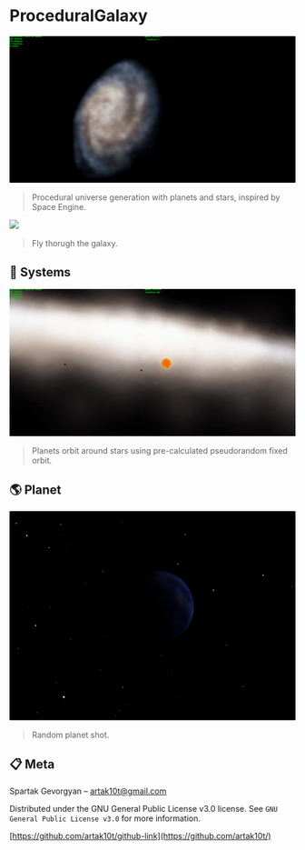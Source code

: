 # ProceduralGalaxy
![](Galaxy.gif)
> Procedural universe generation with planets and stars, inspired by Space Engine.

![](Sector.gif)
> Fly thorugh the galaxy.

## :dizzy: Systems

![](System.gif)
> Planets orbit around stars using pre-calculated pseudorandom fixed orbit.

## :earth_americas: Planet

![](Planet.png)
> Random planet shot.

## :clipboard: Meta

Spartak Gevorgyan – artak10t@gmail.com

Distributed under the GNU General Public License v3.0 license. See ``GNU General Public License v3.0`` for more information.

[https://github.com/artak10t/github-link](https://github.com/artak10t/)
